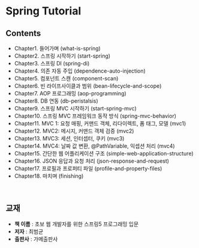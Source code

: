 # Spring Tutorial

## Contents

* Chapter1. 들어가며 (what-is-spring)
* Chapter2. 스프링 시작하기 (start-spring)
* Chapter3. 스프링 DI (spring-di)
* Chapter4. 의존 자동 주입 (dependence-auto-injection)
* Chapter5. 컴포넌트 스캔 (component-scan)
* Chapter6. 빈 라이프사이클과 범위 (bean-lifecycle-and-scope)
* Chapter7. AOP 프로그래밍 (aop-programming)
* Chapter8. DB 연동 (db-peristalsis)
* Chapter9. 스프링 MVC 시작하기 (start-spring-mvc)
* Chapter10. 스프링 MVC 프레임워크 동작 방식 (spring-mvc-behavior)
* Chapter11. MVC 1: 요청 매핑, 커맨드 객체, 리다이렉트, 폼 태그, 모델 (mvc1)
* Chapter12. MVC2: 메시지, 커맨드 객체 검증 (mvc2)
* Chapter13. MVC3: 세션, 인터셉터, 쿠키 (mvc3)
* Chapter14. MVC4: 날짜 값 변환, @PathVariable, 익셉션 처리 (mvc4)
* Chapter15. 간단한 웹 어플리케이션 구조 (simple-web-application-structure)
* Chapter16. JSON 응답과 요청 처리 (json-response-and-request)
* Chapter17. 프로필과 프로퍼티 파일 (profile-and-property-files)
* Chapter18. 마치며 (finishing)

<br>

## 교재

* **책 이름** : 초보 웹 개발자를 위한 스프링5 프로그래밍 입문
* **저자** : 최범균
* **출판사** : 가메출판사